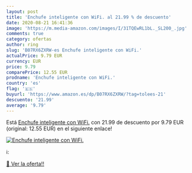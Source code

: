 ```yaml
---
layout: post
title: 'Enchufe inteligente con WiFi. al 21.99 % de descuento'
date: 2020-08-21 16:41:36
image: 'https://m.media-amazon.com/images/I/31TQEwRL1bL._SL200_.jpg'
comments: true
category: ofertas
author: ring
slug: 'B07RX6ZXRW-es Enchufe inteligente con WiFi.'
actualPrice: 9.79 EUR
currency: EUR
price: 9.79
comparePrice: 12.55 EUR
prodname: 'Enchufe inteligente con WiFi.'
country: 'es'
flag: '🇪🇸'
buyurl: 'https://www.amazon.es/dp/B07RX6ZXRW/?tag=tolees-21'
descuento: '21.99'
average: '9.79'
---
```


Está [Enchufe inteligente con WiFi.](https://www.amazon.es/dp/B07RX6ZXRW/?tag=tolees-21) con 21.99 de descuento por 9.79 EUR (original: 12.55 EUR) en el siguiente enlace!

[![Enchufe inteligente con WiFi.](https://m.media-amazon.com/images/I/31TQEwRL1bL._SL200_.jpg)](https://www.amazon.es/dp/B07RX6ZXRW/?tag=tolees-21)

ℹ️:


[🛒 Ver la oferta!!](https://www.amazon.es/dp/B07RX6ZXRW/?tag=tolees-21)
